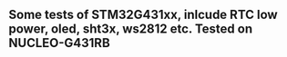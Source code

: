 ## Some tests of STM32G431xx, inlcude RTC low power, oled, sht3x, ws2812 etc. Tested on NUCLEO-G431RB
